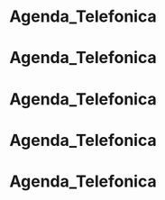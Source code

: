 # Agenda_Telefonica
# Agenda_Telefonica
# Agenda_Telefonica
# Agenda_Telefonica
# Agenda_Telefonica
